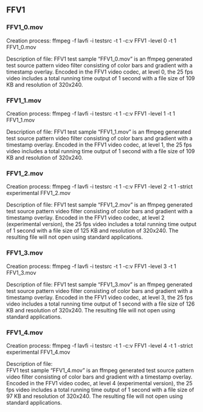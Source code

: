 ## FFV1

### FFV1_0.mov

Creation process: ffmpeg -f lavfi -i testsrc -t 1 -c:v FFV1 -level 0 -t 1 FFV1_0.mov

Description of file: FFV1 test sample “FFV1_0.mov” is an ffmpeg generated test source pattern video filter consisting of color bars and gradient with a timestamp overlay.  Encoded in the FFV1 video codec, at level 0, the 25 fps video includes a total running time output of 1 second with a file size of 109 KB and resolution of 320x240.

### FFV1_1.mov

Creation process: ffmpeg -f lavfi -i testsrc -t 1 -c:v FFV1 -level 1 -t 1 FFV1_1.mov

Description of file: FFV1 test sample “FFV1_1.mov” is an ffmpeg generated test source pattern video filter consisting of color bars and gradient with a timestamp overlay.  Encoded in the FFV1 video codec, at level 1, the 25 fps video includes a total running time output of 1 second with a file size of 109 KB and resolution of 320x240.

### FFV1_2.mov

Creation process: ffmpeg -f lavfi -i testsrc -t 1 -c:v FFV1 -level 2 -t 1 -strict experimental FFV1_2.mov

Description of file: FFV1 test sample “FFV1_2.mov” is an ffmpeg generated test source pattern video filter consisting of color bars and gradient with a timestamp overlay.  Encoded in the FFV1 video codec, at level 2 (experimental version), the 25 fps video includes a total running time output of 1 second with a file size of 125 KB and resolution of 320x240.  The resulting file will not open using standard applications.

### FFV1_3.mov

Creation process: ffmpeg -f lavfi -i testsrc -t 1 -c:v FFV1 -level 3 -t 1 FFV1_3.mov

Description of file: FFV1 test sample “FFV1_3.mov” is an ffmpeg generated test source pattern video filter consisting of color bars and gradient with a timestamp overlay.  Encoded in the FFV1 video codec, at level 3, the 25 fps video includes a total running time output of 1 second with a file size of 126 KB and resolution of 320x240.  The resulting file will not open using standard applications.

### FFV1_4.mov

Creation process: ffmpeg -f lavfi -i testsrc -t 1 -c:v FFV1 -level 4 -t 1 -strict experimental FFV1_4.mov

Description of file:  
FFV1 test sample “FFV1_4.mov” is an ffmpeg generated test source pattern video filter consisting of color bars and gradient with a timestamp overlay.  Encoded in the FFV1 video codec, at level 4 (experimental version), the 25 fps video includes a total running time output of 1 second with a file size of 97 KB and resolution of 320x240.  The resulting file will not open using standard applications.
